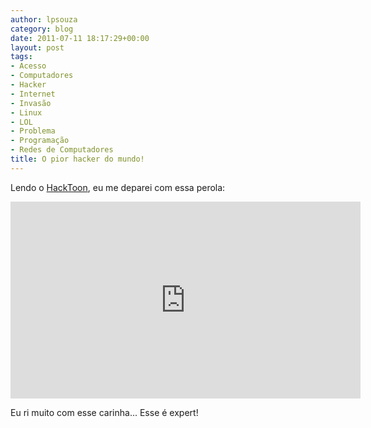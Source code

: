 ```yaml
---
author: lpsouza
category: blog
date: 2011-07-11 18:17:29+00:00
layout: post
tags:
- Acesso
- Computadores
- Hacker
- Internet
- Invasão
- Linux
- LOL
- Problema
- Programação
- Redes de Computadores
title: O pior hacker do mundo!
---
```


Lendo o [HackToon](https://hacktoon.com/), eu me deparei com essa perola:

<iframe width="560" height="315" src="https://www.youtube-nocookie.com/embed/oJagxe-Gvpw" frameborder="0" allow="accelerometer; autoplay; encrypted-media; gyroscope; picture-in-picture" allowfullscreen></iframe>

Eu ri muito com esse carinha... Esse é expert!
